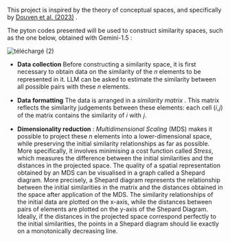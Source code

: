 This project is inspired by the theory of conceptual spaces, and specifically by [Douven et al. (2023)](https://doi.org/10.3389/fpsyg.2023.1234483) .

The pyton codes presented will be used to construct similarity spaces, such as the one below, obtained with Gemini-1.5 :

![téléchargé (2)](https://github.com/user-attachments/assets/124be0d5-a801-4168-9a24-3f63d0158592)

* **Data collection** Before constructing a similarity space, it is first necessary to obtain data on the similarity of the 𝑛 elements to be represented in it. LLM can be asked to estimate the similarity between all possible pairs with these 𝑛 elements.

* **Data formatting** The data is arranged in a _similarity matrix_ . This matrix reflects the similarity judgements between these elements: each cell (𝑖,𝑗) of the matrix contains the similarity of 𝑖 with 𝑗.
  
* **Dimensionality reduction** : _Multidimensional Scaling_ (MDS)  makes it possible to project these _n_ elements into a lower-dimensional space, while preserving the initial similarity relationships as far as possible. More specifically, it involves minimising a cost function called _Stress_, which measures the difference between the initial similarities and the distances in the projected space. The quality of a spatial representation obtained by an MDS can be visualised in a graph called a Shepard diagram. More precisely, a Shepard diagram represents the relationship between the initial similarities in the matrix and the distances obtained in the space after application of the MDS. The similarity relationships of the initial data are plotted on the x-axis, while the distances between pairs of elements are plotted on the y-axis of the Shepard Diagram. Ideally, if the distances in the projected space correspond perfectly to the initial similarities, the points in a Shepard diagram should lie exactly on a monotonically decreasing line.
